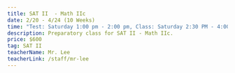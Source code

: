 ```yaml
---
title: SAT II  - Math IIc
date: 2/20 - 4/24 (10 Weeks)
time: "Test: Saturday 1:00 pm - 2:00 pm, Class: Saturday 2:30 PM - 4:00 PM"
description: Preparatory class for SAT II - Math IIc.
price: $600
tag: SAT II
teacherName: Mr. Lee
teacherLink: /staff/mr-lee
---
```

